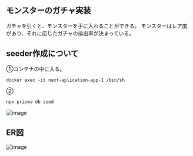 ## モンスターのガチャ実装
ガチャを引くと、モンスターを手に入れることができる。
モンスターはレア度があり、それに応じたガチャの排出率が決まっている。

## seeder作成について
①コンテナの中に入る。
```
docker exec -it next-aplication-app-1 /bin/sh
```
②
```
npx prisma db seed
```

![image](https://github.com/user-attachments/assets/48addfd2-451e-4274-9121-6889ce655671)

## ER図
![image](https://github.com/user-attachments/assets/80c5c93f-5a48-498b-880b-5d0f9cc88916)

